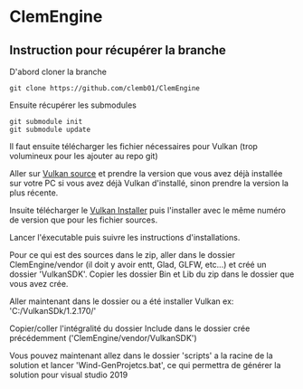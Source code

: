 # ClemEngine

## Instruction pour récupérer la branche

D'abord cloner la branche 
```Git
git clone https://github.com/clemb01/ClemEngine
```

Ensuite récupérer les submodules

```Git
git submodule init
git submodule update
```

Il faut ensuite télécharger les fichier nécessaires pour Vulkan (trop volumineux pour les ajouter au repo git)

Aller sur [Vulkan source](https://files.lunarg.com/) et prendre la version que vous avez déjà installée sur votre PC si vous avez déjà Vulkan d'installé, sinon prendre la version la plus récente.

Insuite télécharger le [Vulkan Installer](https://vulkan.lunarg.com/sdk/home) puis l'installer avec le même numéro de version que pour les fichier sources.

Lancer l'éxecutable puis suivre les instructions d'installations.

Pour ce qui est des sources dans le zip, aller dans le dossier ClemEngine/vendor (il doit y avoir entt, Glad, GLFW, etc...) et créé un dossier 'VulkanSDK'. Copier les dossier Bin et Lib du zip dans le dossier que vous avez crée.

Aller maintenant dans le dossier ou a été installer Vulkan ex: 'C:/VulkanSDk/1.2.170/'

Copier/coller l'intégralité du dossier Include dans le dossier crée précédemment ('ClemEngine/vendor/VulkanSDK')

Vous pouvez maintenant allez dans le dossier 'scripts' a la racine de la solution et lancer 'Wind-GenProjetcs.bat', ce qui permettra de générer la solution pour visual studio 2019
